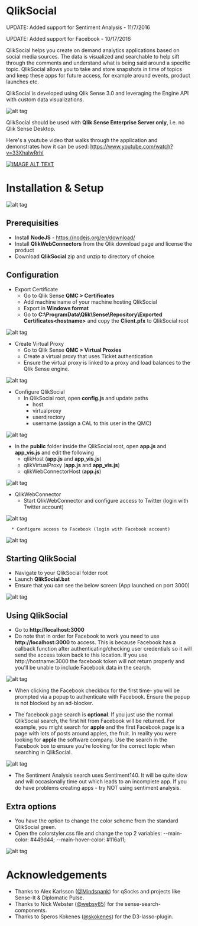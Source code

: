 # QlikSocial

UPDATE: Added support for Sentiment Analysis - 11/7/2016

UPDATE: Added support for Facebook - 10/17/2016

QlikSocial helps you create on demand analytics applications based on social media sources. The data is visualized and searchable to help sift through the comments and understand what is being said around a specific topic. QlikSocial allows you to take and store snapshots in time of topics and keep these apps for future access, for example around events, product launches etc.

QlikSocial is developed using Qlik Sense 3.0 and leveraging the Engine API with custom data visualizations.

![alt tag](https://raw.githubusercontent.com/johsund/QlikSocial/master/images/Gif2.gif)

QlikSocial should be used with __Qlik Sense Enterprise Server only__, i.e. no Qlik Sense Desktop.

Here's a youtube video that walks through the application and demonstrates how it can be used:
https://www.youtube.com/watch?v=33XhaIwRrhI

[![IMAGE ALT TEXT](https://img.youtube.com/vi/33XhaIwRrhI/0.jpg)](https://www.youtube.com/watch?v=33XhaIwRrhI "QlikSocial")

# Installation & Setup

![alt tag](https://raw.githubusercontent.com/johsund/QlikSocial/master/images/qlikSocialAnalyze.png)

## Prerequisities
  * Install __NodeJS__ - https://nodejs.org/en/download/
  * Install __QlikWebConnectors__ from the Qlik download page and license the product
  * Download __QlikSocial__ zip and unzip to directory of choice

## Configuration
  * Export Certificate
      * Go to Qlik Sense __QMC > Certificates__
      * Add machine name of your machine hosting QlikSocial
      * Export in __Windows format__
      * Go to __C:\ProgramData\Qlik\Sense\Repository\Exported Certificates\<hostname>__ and copy the __Client.pfx__ to QlikSocial root
      
![alt tag](https://raw.githubusercontent.com/johsund/QlikSocial/master/images/exportCerts.png)
  

  * Create Virtual Proxy
      * Go to Qlik Sense __QMC > Virtual Proxies__
      * Create a virtual proxy that uses Ticket authentication
      * Ensure the virtual proxy is linked to a proxy and load balances to the Qlik Sense engine.
      
![alt tag](https://raw.githubusercontent.com/johsund/QlikSocial/master/images/virtualProxy.png)
      

  * Configure QlikSocial
      * In QlikSocial root, open __config.js__ and update paths
          * host
          * virtualproxy
          * userdirectory
          * username (assign a CAL to this user in the QMC)
          
![alt tag](https://raw.githubusercontent.com/johsund/QlikSocial/master/images/jsConfig.png)


  * In the __public__ folder inside the QlikSocial root, open __app.js__ and __app_vis.js__ and edit the following
      * qlikHost (__app.js__ and __app_vis.js__)
      * qlikVirtualProxy (__app.js__ and __app_vis.js__) 
      * qlikWebConnectorHost (__app.js__)
          
![alt tag](https://raw.githubusercontent.com/johsund/QlikSocial/master/images/jsConfig2.png)
          
          
  * QlikWebConnector
      * Start QlikWebConnector and configure access to Twitter (login with Twitter account)

![alt tag](https://raw.githubusercontent.com/johsund/QlikSocial/master/images/configureTwitter.png)
  
      * Configure access to Facebook (login with Facebook account)
      
![alt tag](https://raw.githubusercontent.com/johsund/QlikSocial/master/images/configureFB.png)      
      
      
## Starting QlikSocial
  * Navigate to your QlikSocial folder root
  * Launch __QlikSocial.bat__
  * Ensure that you can see the below screen (App launched on port 3000)
  
![alt tag](https://raw.githubusercontent.com/johsund/QlikSocial/master/images/nodeJScommandPrompt.png)
  

## Using QlikSocial  
  * Go to __http://localhost:3000__
  * Do note that in order for Facebook to work you need to use __http://localhost:3000__ to access. This is because Facebook has a callback function after authenticating/checking user credentials so it will send the access token back to this location. If you use http://hostname:3000 the facebook token will not return properly and you'll be unable to include Facebook data in the search.
  
![alt tag](https://raw.githubusercontent.com/johsund/QlikSocial/master/images/qlikSocialStart2.png)

  * When clicking the Facebook checkbox for the first time- you will be prompted via a popup to authenticate with Facebook. Ensure the popup is not blocked by an ad-blocker.
  
  * The facebook page search is __optional__. If you just use the normal QlikSocial search, the first hit from Facebook will be returned. For example, you might search for __apple__ and the first Facebook page is a page with lots of posts around apples, the fruit. In reality you were looking for __apple__ the software company. Use the search in the Facebook box to ensure you're looking for the correct topic when searching in QlikSocial.
  
![alt tag](https://raw.githubusercontent.com/johsund/QlikSocial/master/images/configureFBsearch.png)  

  * The Sentiment Analysis search uses Sentiment140. It will be quite slow and will occasionally time out which leads to an incomplete app. If you do have problems creating apps - try NOT using sentiment analysis.
  
## Extra options
  * You have the option to change the color scheme from the standard QlikSocial green.
  * Open the colorstyler.css file and change the top 2 variables:
     --main-color: #449d44;
     --main-hover-color: #116a11;
  
![alt tag](https://raw.githubusercontent.com/johsund/QlikSocial/master/images/colorStyling.png) 

# Acknowledgements
* Thanks to Alex Karlsson ([@Mindspank](https://github.com/mindspank)) for qSocks and projects like Sense-It & Diplomatic Pulse.
* Thanks to Nick Webster ([@websy85](https://github.com/websy85)) for the sense-search-components.
* Thanks to Speros Kokenes ([@skokenes](https://github.com/skokenes)) for the D3-lasso-plugin.
